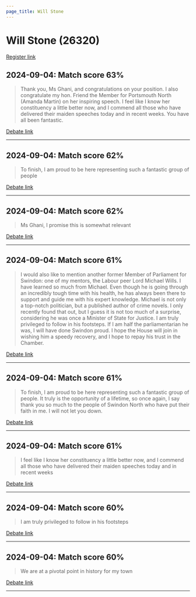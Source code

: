 ```yaml
---
page_title: Will Stone
---
```


# Will Stone  (26320)

[Register link](https://www.theyworkforyou.com/mp/26320/register)



## 2024-09-04: Match score 63%

>Thank you, Ms Ghani, and congratulations on your position. I also congratulate my hon. Friend the Member for Portsmouth North (Amanda Martin) on her inspiring speech. I feel like I know her constituency a little better now, and I commend all those who have delivered their maiden speeches today and in recent weeks. You have all been fantastic.

[Debate link](https://www.theyworkforyou.com/debates/?id=2024-09-04b.353.1) 

---



## 2024-09-04: Match score 62%

>To finish, I am proud to be here representing such a fantastic group of people

[Debate link](https://www.theyworkforyou.com/debates/?id=2024-09-04b.353.1) 

---



## 2024-09-04: Match score 62%

>Ms Ghani, I promise this is somewhat relevant

[Debate link](https://www.theyworkforyou.com/debates/?id=2024-09-04b.353.1) 

---



## 2024-09-04: Match score 61%

>I would also like to mention another former Member of Parliament for Swindon: one of my mentors, the Labour peer Lord Michael Wills. I have learned so much from Michael. Even though he is going through an incredibly tough time with his health, he has always been there to support and guide me with his expert knowledge. Michael is not only a top-notch politician, but a published author of crime novels. I only recently found that out, but I guess it is not too much of a surprise, considering he was once a Minister of State for Justice. I am truly privileged to follow in his footsteps. If I am half the parliamentarian he was, I will have done Swindon proud. I hope the House will join in wishing him a speedy recovery, and I hope to repay his trust in the Chamber.

[Debate link](https://www.theyworkforyou.com/debates/?id=2024-09-04b.353.1) 

---



## 2024-09-04: Match score 61%

>To finish, I am proud to be here representing such a fantastic group of people. It truly is the opportunity of a lifetime, so once again, I say thank you so much to the people of Swindon North who have put their faith in me. I will not let you down.

[Debate link](https://www.theyworkforyou.com/debates/?id=2024-09-04b.353.1) 

---



## 2024-09-04: Match score 61%

>I feel like I know her constituency a little better now, and I commend all those who have delivered their maiden speeches today and in recent weeks

[Debate link](https://www.theyworkforyou.com/debates/?id=2024-09-04b.353.1) 

---



## 2024-09-04: Match score 60%

>I am truly privileged to follow in his footsteps

[Debate link](https://www.theyworkforyou.com/debates/?id=2024-09-04b.353.1) 

---



## 2024-09-04: Match score 60%

>We are at a pivotal point in history for my town

[Debate link](https://www.theyworkforyou.com/debates/?id=2024-09-04b.353.1) 

---

